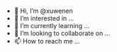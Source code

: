 - 👋 Hi, I’m @xuwenen
- 👀 I’m interested in ...
- 🌱 I’m currently learning ...
- 💞️ I’m looking to collaborate on ...
- 📫 How to reach me ...

<!---
xuwenen/xuwenen is a ✨ special ✨ repository because its `README.md` (this file) appears on your GitHub profile.
You can click the Preview link to take a look at your changes.
--->
